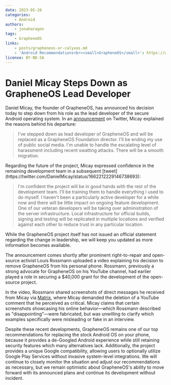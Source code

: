 ```yaml
---
date: 2023-05-26
categories:
    - Android
authors:
    - jonaharagon
tags:
    - GrapheneOS
links:
    - posts/grapheneos-or-calyxos.md
    - 'Android Recommendations<br><small>GrapheneOS</small>': https://www.privacyguides.org/en/android/#grapheneos
license: BY-ND-SA
---
```

# Daniel Micay Steps Down as GrapheneOS Lead Developer

Daniel Micay, the founder of GrapheneOS, has announced his decision today to step down from his role as the lead developer of the secure Android operating system. In an [announcement](https://twitter.com/DanielMicay/status/1662212227561308160) on Twitter, Micay explained the reasons behind his departure:

> I've stepped down as lead developer of GrapheneOS and will be replaced as a GrapheneOS Foundation director. I'll be ending my use of public social media. I'm unable to handle the escalating level of harassment including recent swatting attacks. There will be a smooth migration.

<!-- more -->Regarding the future of the project, Micay expressed confidence in the remaining development team in a subsequent [tweet](https://twitter.com/DanielMicay/status/1662212229146738693):

> I'm confident the project will be in good hands with the rest of the development team. I'll be training them to handle everything I used to do myself. I haven't been a particularly active developer for a while now and there will be little impact on ongoing feature development. One of our veteran developers will be taking over administration of the server infrastructure. Local infrastructure for official builds, signing and testing will be replicated in multiple locations and verified against each other to reduce trust in any particular location.

While the GrapheneOS project itself has not issued an official statement regarding the change in leadership, we will keep you updated as more information becomes available.

The announcement comes shortly after prominent right-to-repair and open-source activist Louis Rossmann uploaded a video explaining his decision to remove GrapheneOS from his personal phone. Rossmann, previously a strong advocate for GrapheneOS on his YouTube channel, had earlier played a role in securing a $40,000 grant for the development of the open-source project.

In the video, Rossmann shared screenshots of direct messages he received from Micay via [Matrix](https://www.privacyguides.org/en/real-time-communication/), where Micay demanded the deletion of a YouTube comment that he perceived as critical. Micay claims that certain screenshots showcasing his online behavior—which Rossmann described as "disappointing"—were fabricated, but was unwilling to clarify which examples specifically were misleading or fake in an interview.

Despite these recent developments, GrapheneOS remains one of our top recommendations for replacing the stock Android OS on your phone, because it provides a de-Googled Android experience while still retaining security features which many alternatives lack. Additionally, the project provides a unique Google compatibility, allowing users to optionally utilize Google Play Services without invasive system-level integrations. We will continue to closely monitor the situation and adjust our recommendations as necessary, but we remain optimistic about GrapheneOS's ability to move forward with its announced plans and continue its development without incident.
